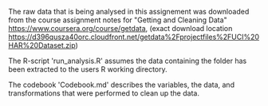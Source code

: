 The raw data that is being analysed in this assignement was downloaded from the course assignment notes for "Getting and Cleaning Data" https://www.coursera.org/course/getdata, (exact download location https://d396qusza40orc.cloudfront.net/getdata%2Fprojectfiles%2FUCI%20HAR%20Dataset.zip)

The R-script 'run_analysis.R' assumes the data containing the folder has been extracted to the users R working directory.

The codebook 'Codebook.md' describes the variables, the data, and transformations that were performed to clean up the data.
